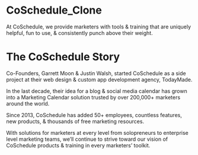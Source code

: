 # CoSchedule_Clone
At CoSchedule, we provide marketers with tools & training that are uniquely helpful, fun to use, & consistently punch above their weight.


# The CoSchedule Story
Co-Founders, Garrett Moon & Justin Walsh, started CoSchedule as a side project at their web design & custom app development agency, TodayMade.

In the last decade, their idea for a blog & social media calendar has grown into a Marketing Calendar solution trusted by over 200,000+ marketers around the world.

Since 2013, CoSchedule has added 50+ employees, countless features, new products, & thousands of free marketing resources.

With solutions for marketers at every level from solopreneurs to enterprise level marketing teams, we’ll continue to strive toward our vision of CoSchedule products & training in every marketers’ toolkit.
